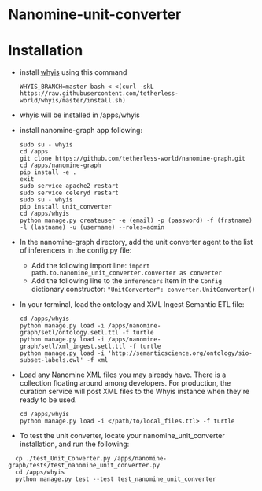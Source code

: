 # Nanomine-unit-converter

# Installation
- install [whyis](http://tetherless-world.github.io/whyis/install) using this command
  ```
  WHYIS_BRANCH=master bash < <(curl -skL https://raw.githubusercontent.com/tetherless-world/whyis/master/install.sh)
  ```
- whyis will be installed in /apps/whyis
- install nanomine-graph app following:
  ```
  sudo su - whyis
  cd /apps
  git clone https://github.com/tetherless-world/nanomine-graph.git
  cd /apps/nanomine-graph
  pip install -e .
  exit
  sudo service apache2 restart
  sudo service celeryd restart
  sudo su - whyis
  pip install unit_converter
  cd /apps/whyis
  python manage.py createuser -e (email) -p (password) -f (frstname) -l (lastname) -u (username) --roles=admin
  ```

- In the nanomine-graph directory, add the unit converter agent to the list of inferencers in the config.py file:
  * Add the following import line: `import path.to.nanomine_unit_converter.converter as converter`
  * Add the following line to the `inferencers` item in the `Config` dictionary constructor: `"UnitConverter": converter.UnitConverter()`

- In your terminal, load the ontology and XML Ingest Semantic ETL file:
  ```
  cd /apps/whyis
  python manage.py load -i /apps/nanomine-graph/setl/ontology.setl.ttl -f turtle
  python manage.py load -i /apps/nanomine-graph/setl/xml_ingest.setl.ttl -f turtle
  python manage.py load -i 'http://semanticscience.org/ontology/sio-subset-labels.owl' -f xml
  ```

- Load any Nanomine XML files you may already have. There is a collection floating around among developers. For production, the curation service will post XML files to the Whyis instance when they're ready to be used.

  ```
  cd /apps/whyis
  python manage.py load -i </path/to/local_files.ttl> -f turtle
  ```

- To test the unit converter, locate your nanomine_unit_converter installation, and run the following:
```
  cp ./test_Unit_Converter.py /apps/nanomine-graph/tests/test_nanomine_unit_converter.py
  cd /apps/whyis
  python manage.py test --test test_nanomine_unit_converter
```